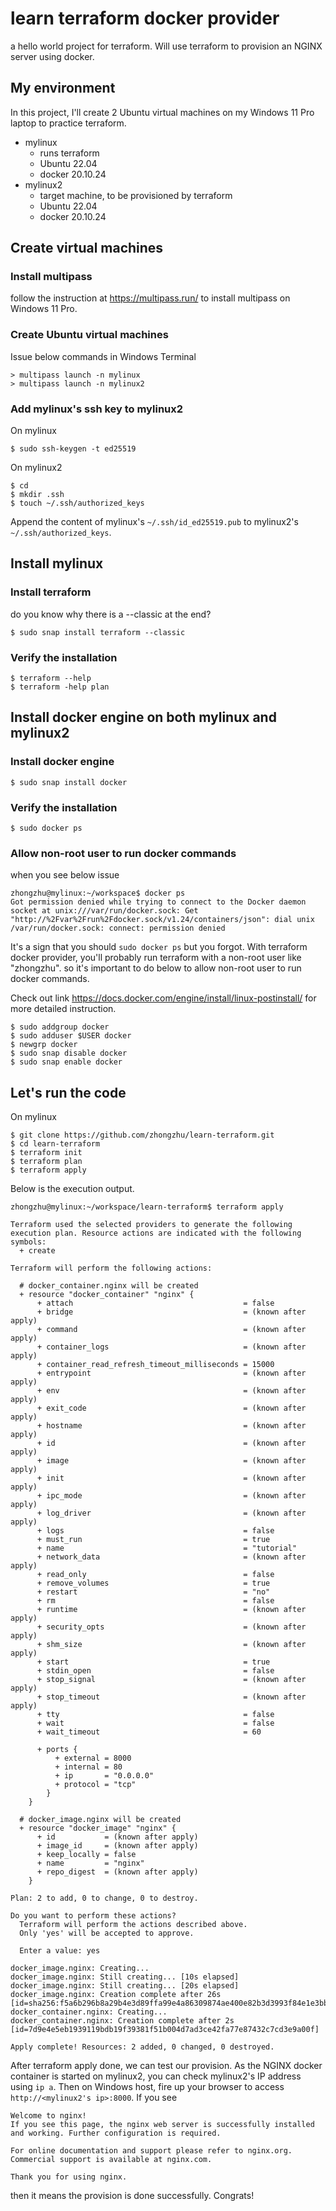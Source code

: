 # learn terraform docker provider
a hello world project for terraform. Will use terraform to provision an NGINX server using docker.

## My environment
In this project, I'll create 2 Ubuntu virtual machines on my Windows 11 Pro laptop to practice terraform.

* mylinux
    * runs terraform
    * Ubuntu 22.04
    * docker 20.10.24
* mylinux2
    * target machine, to be provisioned by terraform
    * Ubuntu 22.04
    * docker 20.10.24

## Create virtual machines

### Install multipass
follow the instruction at https://multipass.run/ to install multipass on Windows 11 Pro.

### Create Ubuntu virtual machines
Issue below commands in Windows Terminal
```
> multipass launch -n mylinux
> multipass launch -n mylinux2
```

### Add mylinux's ssh key to mylinux2
On mylinux
```
$ sudo ssh-keygen -t ed25519
```

On mylinux2
```
$ cd
$ mkdir .ssh
$ touch ~/.ssh/authorized_keys
```
Append the content of mylinux's `~/.ssh/id_ed25519.pub` to mylinux2's `~/.ssh/authorized_keys`.

## Install mylinux

### Install terraform
do you know why there is a --classic at the end?
```
$ sudo snap install terraform --classic
```
### Verify the installation
```
$ terraform --help
$ terraform -help plan 
```
## Install docker engine on both mylinux and mylinux2

### Install docker engine
```
$ sudo snap install docker
```
### Verify the installation
```
$ sudo docker ps
```

### Allow non-root user to run docker commands
when you see below issue
```
zhongzhu@mylinux:~/workspace$ docker ps
Got permission denied while trying to connect to the Docker daemon socket at unix:///var/run/docker.sock: Get "http://%2Fvar%2Frun%2Fdocker.sock/v1.24/containers/json": dial unix /var/run/docker.sock: connect: permission denied
```
It's a sign that you should `sudo docker ps` but you forgot. With terraform docker provider, you'll probably run terraform with a non-root user like "zhongzhu". so it's important to do below to allow non-root user to run docker commands.

Check out link https://docs.docker.com/engine/install/linux-postinstall/ for more detailed instruction.

```
$ sudo addgroup docker
$ sudo adduser $USER docker
$ newgrp docker
$ sudo snap disable docker
$ sudo snap enable docker
```

## Let's run the code
On mylinux
```
$ git clone https://github.com/zhongzhu/learn-terraform.git
$ cd learn-terraform
$ terraform init
$ terraform plan
$ terraform apply
```

Below is the execution output.

```
zhongzhu@mylinux:~/workspace/learn-terraform$ terraform apply

Terraform used the selected providers to generate the following execution plan. Resource actions are indicated with the following symbols:
  + create

Terraform will perform the following actions:

  # docker_container.nginx will be created
  + resource "docker_container" "nginx" {
      + attach                                      = false
      + bridge                                      = (known after apply)
      + command                                     = (known after apply)
      + container_logs                              = (known after apply)
      + container_read_refresh_timeout_milliseconds = 15000
      + entrypoint                                  = (known after apply)
      + env                                         = (known after apply)
      + exit_code                                   = (known after apply)
      + hostname                                    = (known after apply)
      + id                                          = (known after apply)
      + image                                       = (known after apply)
      + init                                        = (known after apply)
      + ipc_mode                                    = (known after apply)
      + log_driver                                  = (known after apply)
      + logs                                        = false
      + must_run                                    = true
      + name                                        = "tutorial"
      + network_data                                = (known after apply)
      + read_only                                   = false
      + remove_volumes                              = true
      + restart                                     = "no"
      + rm                                          = false
      + runtime                                     = (known after apply)
      + security_opts                               = (known after apply)
      + shm_size                                    = (known after apply)
      + start                                       = true
      + stdin_open                                  = false
      + stop_signal                                 = (known after apply)
      + stop_timeout                                = (known after apply)
      + tty                                         = false
      + wait                                        = false
      + wait_timeout                                = 60

      + ports {
          + external = 8000
          + internal = 80
          + ip       = "0.0.0.0"
          + protocol = "tcp"
        }
    }

  # docker_image.nginx will be created
  + resource "docker_image" "nginx" {
      + id           = (known after apply)
      + image_id     = (known after apply)
      + keep_locally = false
      + name         = "nginx"
      + repo_digest  = (known after apply)
    }

Plan: 2 to add, 0 to change, 0 to destroy.

Do you want to perform these actions?
  Terraform will perform the actions described above.
  Only 'yes' will be accepted to approve.

  Enter a value: yes

docker_image.nginx: Creating...
docker_image.nginx: Still creating... [10s elapsed]
docker_image.nginx: Still creating... [20s elapsed]
docker_image.nginx: Creation complete after 26s [id=sha256:f5a6b296b8a29b4e3d89ffa99e4a86309874ae400e82b3d3993f84e1e3bb0eb9nginx]
docker_container.nginx: Creating...
docker_container.nginx: Creation complete after 2s [id=7d9e4e5eb1939119bdb19f39381f51b004d7ad3ce42fa77e87432c7cd3e9a00f]

Apply complete! Resources: 2 added, 0 changed, 0 destroyed.
```

After terraform apply done, we can test our provision. As the NGINX docker container is started on mylinux2, you can check mylinux2's IP address using `ip a`. Then on Windows host, fire up your browser to access `http://<mylinux2's ip>:8000`. If you see
```
Welcome to nginx!
If you see this page, the nginx web server is successfully installed and working. Further configuration is required.

For online documentation and support please refer to nginx.org.
Commercial support is available at nginx.com.

Thank you for using nginx.
```

then it means the provision is done successfully. Congrats!